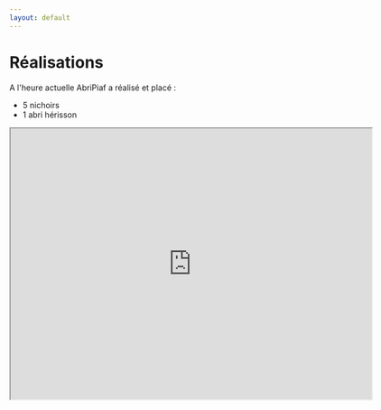 ```yaml
---
layout: default
---
```


# Réalisations

A l'heure actuelle AbriPiaf a réalisé et placé :
+ 5 nichoirs
+ 1 abri hérisson

<iframe src="https://www.google.com/maps/d/u/0/embed?mid=1BqAXx1nqNTpokROAmORTPqzwxfH7CDWy" width="640" height="480"></iframe>
